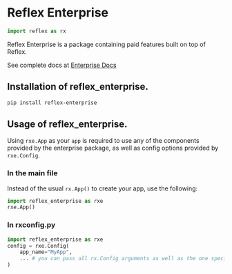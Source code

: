 # Reflex Enterprise

```python exec
import reflex as rx
```

Reflex Enterprise is a package containing paid features built on top of Reflex.

See complete docs at [Enterprise Docs](https://enterprise.reflex.dev)

## Installation of reflex_enterprise.

```bash
pip install reflex-enterprise
```

## Usage of reflex_enterprise.

Using `rxe.App` as your `app` is required to use any of the components provided by the enterprise package, as well as config options provided by `rxe.Config`.

### In the main file

Instead of the usual `rx.App()` to create your app, use the following:
```python
import reflex_enterprise as rxe
rxe.App()
```

### In rxconfig.py
```python
import reflex_enterprise as rxe
config = rxe.Config(
    app_name="MyApp",
    ... # you can pass all rx.Config arguments as well as the one specific to rxe.Config
)
```

